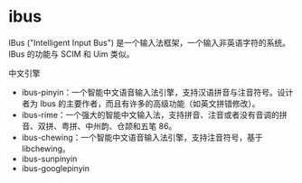 # ibus

IBus ("Intelligent Input Bus") 是一个输入法框架，一个输入非英语字符的系统。IBus 的功能与 SCIM 和 Uim 类似。 

中文引擎
- ibus-pinyin：一个智能中文语音输入法引擎，支持汉语拼音与注音符号。设计者为 Ibus 的主要作者，而且有许多的高级功能（如英文拼错修改）。
- ibus-rime：一个强大的智能中文输入法，支持拼音、注音或者没有音调的拼音、双拼、粤拼、中州韵、仓颉和五笔 86。
- ibus-chewing：一个智能中文语音输入法引擎，支持注音符号，基于 libchewing。
- ibus-sunpinyin 
-  ibus-googlepinyin 
